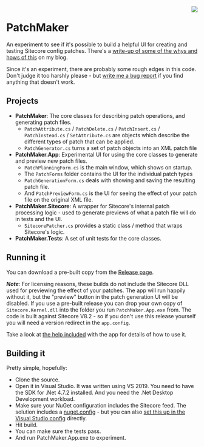 <img src="./Notes/Icons/ConfigurationEditor_128x.png" align="right"  />

# PatchMaker

An experiment to see if it's possible to build a helpful UI for creating and testing Sitecore config patches. There's a [write-up of
some of the whys and hows of this]( https://jermdavis.wordpress.com/2020/04/27/a-tool-to-help-you-build-config-patches/) on my blog.

Since it's an experiment, there are probably some rough edges in this code. Don't judge it too harshly please -
but [write me a bug report](https://github.com/jermdavis/PatchMaker/issues) if you find anything that doesn't work.

## Projects

* **PatchMaker**: The core classes for describing patch operations, and generating patch files.
   * `PatchAttribute.cs` / `PatchDelete.cs` / `PatchInsert.cs` / `PatchInstead.cs` / `SetAttribute.cs` are objects which describe the different types of patch that can be applied.
   * `PatchGenerator.cs` turns a set of patch objects into an XML patch file
* **PatchMaker.App**: Experimental UI for using the core classes to generate and preview new patch files. 
   * `PatchPlanningForm.cs` is the main window, which shows on startup.
   * The `PatchForms` folder contains the UI for the individual patch types
   * `PatchGenerationForm.cs` deals with showing and saving the resulting patch file.
   * And `PatchPreviewForm.cs` is the UI for seeing the effect of your patch file on the original XML file.
* **PatchMaker.Sitecore**: A wrapper for Sitecore's internal patch processing logic - used to generate previews of what a patch file will do in tests and the UI.
   * `SitecorePatcher.cs` provides a static class / method that wraps Sitecore's logic.
* **PatchMaker.Tests**: A set of unit tests for the core classes.

## Running it

You can download a pre-built copy from the [Release page](https://github.com/jermdavis/PatchMaker/issues).

_**Note**_: For licensing reasons, these builds do not include the Sitecore DLL used for previewing the effect of your patches.
The app will run happily without it, but the "preview" button in the patch generation UI will be disabled. If you use a pre-built
release you can drop your own copy of `Sitecore.Kernel.dll` into the folder you run `PatchMaker.App.exe`
from. The code is built against Sitecore V8.2 - so if you don't use this release yourself you will need a version
redirect in the `app.config`.

Take a look at [the help included](PatchMaker.App/PatchMaker.App.Help.html) with the app for details of how to
use it.

## Building it

Pretty simple, hopefully:

* Clone the source.
* Open it in Visual Studio. It was written using VS 2019. You need to have the SDK for .Net 4.7.2 installed. And you need the .Net Desktop Development workload.
* Make sure your NuGet configuration includes the Sitecore feed. The solution includes a [nuget.config](nuget.config) - but you can also [set this up in the Visual Studio config](https://docs.microsoft.com/en-us/azure/devops/artifacts/nuget/consume?view=azure-devops#windows-add-the-feed-to-your-nuget-configuration) directly.
* Hit build.
* You can make sure the tests pass.
* And run PatchMaker.App.exe to experiment.